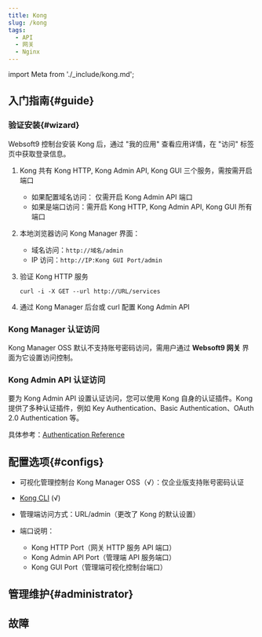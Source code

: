 ```yaml
---
title: Kong
slug: /kong
tags:
  - API
  - 网关
  - Nginx
---
```


import Meta from './_include/kong.md';

<Meta name="meta" />

## 入门指南{#guide}

### 验证安装{#wizard}

Websoft9 控制台安装 Kong 后，通过 "我的应用" 查看应用详情，在 "访问" 标签页中获取登录信息。  

1. Kong 共有 Kong HTTP, Kong Admin API, Kong GUI 三个服务，需按需开启端口

   - 如果配置域名访问： 仅需开启 Kong Admin API 端口
   - 如果是端口访问：需开启 Kong HTTP, Kong Admin API, Kong GUI 所有端口

2. 本地浏览器访问 Kong Manager 界面：
   - 域名访问：`http://域名/admin`
   - IP 访问：`http://IP:Kong GUI Port/admin`

3. 验证 Kong HTTP 服务
   ```
   curl -i -X GET --url http://URL/services
   ```

4. 通过 Kong Manager 后台或 curl 配置 Kong Admin API

### Kong Manager 认证访问

Kong Manager OSS 默认不支持账号密码访问，需用户通过 **Websoft9 网关** 界面为它设置访问控制。

### Kong Admin API 认证访问

要为 Kong Admin API 设置认证访问，您可以使用 Kong 自身的认证插件。Kong 提供了多种认证插件，例如 Key Authentication、Basic Authentication、OAuth 2.0 Authentication 等。  

具体参考：[Authentication Reference](https://docs.konghq.com/gateway/latest/kong-plugins/authentication/reference/)


## 配置选项{#configs}

- 可视化管理控制台 Kong Manager OSS（√）：仅企业版支持账号密码认证

- [Kong CLI](https://docs.konghq.com/gateway/latest/reference/cli) (√)

- 管理端访问方式：URL/admin（更改了 Kong 的默认设置）

- 端口说明：
  - Kong HTTP Port（网关 HTTP 服务 API 端口）
  - Kong Admin API Port（管理端 API 服务端口）
  - Kong GUI Port（管理端可视化控制台端口）

## 管理维护{#administrator}

## 故障